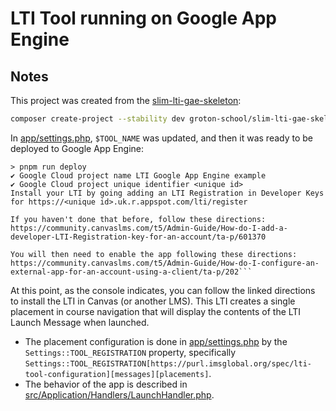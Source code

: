# LTI Tool running on Google App Engine

## Notes

This project was created from the [slim-lti-gae-skeleton](https://github.com/groton-school/slim-lti-gae-skeleton#readme):

```sh
composer create-project --stability dev groton-school/slim-lti-gae-skeleton examples/lti-gae
```

In [app/settings.php](./app/settings.php), `$TOOL_NAME` was updated, and then it was ready to be deployed to Google App Engine:

````console
> pnpm run deploy
✔ Google Cloud project name LTI Google App Engine example
✔ Google Cloud project unique identifier <unique id>
Install your LTI by going adding an LTI Registration in Developer Keys for https://<unique id>.uk.r.appspot.com/lti/register

If you haven't done that before, follow these directions: https://community.canvaslms.com/t5/Admin-Guide/How-do-I-add-a-developer-LTI-Registration-key-for-an-account/ta-p/601370

You will then need to enable the app following these directions: https://community.canvaslms.com/t5/Admin-Guide/How-do-I-configure-an-external-app-for-an-account-using-a-client/ta-p/202```
````

At this point, as the console indicates, you can follow the linked directions to install the LTI in Canvas (or another LMS). This LTI creates a single placement in course navigation that will display the contents of the LTI Launch Message when launched.

- The placement configuration is done in [app/settings.php](./app/settings.php) by the `Settings::TOOL_REGISTRATION` property, specifically `Settings::TOOL_REGISTRATION[https://purl.imsglobal.org/spec/lti-tool-configuration][messages][placements]`.
- The behavior of the app is described in [src/Application/Handlers/LaunchHandler.php](./src/Application/Handlers/LaunchHandler.php).
